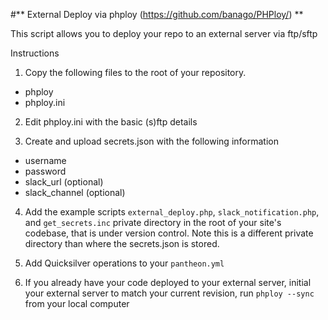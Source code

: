#** External Deploy via phploy (https://github.com/banago/PHPloy/) **

This script allows you to deploy your repo to an external server via ftp/sftp

Instructions

1. Copy the following files to the root of your repository.
 * phploy
 * phploy.ini

2. Edit phploy.ini with the basic (s)ftp details

3. Create and upload secrets.json with the following information
 * username
 * password
 * slack_url (optional)
 * slack_channel (optional)

4. Add the example scripts `external_deploy.php`, `slack_notification.php`, and `get_secrets.inc` private directory in the root of your site's codebase, that is under version control. Note this is a different private directory than where the secrets.json is stored.

5. Add Quicksilver operations to your `pantheon.yml`

6. If you already have your code deployed to your external server, initial your external server to match your current revision, run `phploy --sync` from your local computer
